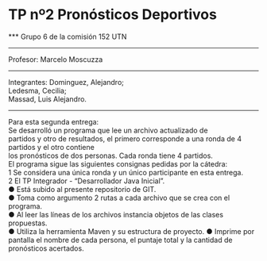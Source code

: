 # TP nº2 Pronósticos Deportivos

*** Grupo 6 de la comisión 152 UTN

****
Profesor: Marcelo Moscuzza
*****
Integrantes:
Dominguez, Alejandro;   
Ledesma, Cecilia;  
Massad, Luis Alejandro.
******
Para esta segunda entrega:  
Se desarrolló un programa que lee un archivo actualizado de  
partidos y otro de resultados, el primero corresponde a una ronda de 4 partidos y el otro contiene  
los pronósticos de dos personas. Cada ronda tiene 4 partidos.  
El programa sigue las siguientes consignas pedidas por la cátedra:  
1 Se considera una única ronda y un único participante en esta entrega.  
2 El TP Integrador - “Desarrollador Java Inicial”.  
● Está subido al presente repositorio de GIT.  
● Toma como argumento 2 rutas a cada archivo que se crea con el programa.  
● Al leer las líneas de los archivos instancia objetos de las clases propuestas.  
● Utiliza la herramienta Maven y su estructura de proyecto.
● Imprime por pantalla el nombre de cada persona, el puntaje total y la cantidad de
pronósticos acertados.
